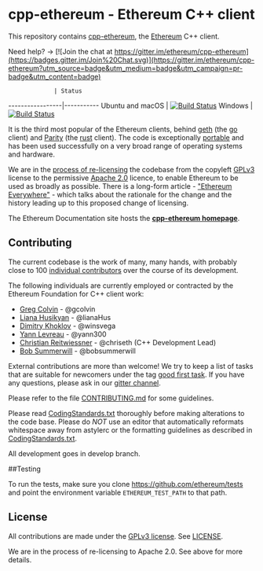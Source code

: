 # cpp-ethereum - Ethereum C++ client

This repository contains [cpp-ethereum](http://www.ethdocs.org/en/latest/ethereum-clients/cpp-ethereum/), the [Ethereum](http://ethereum.org) C++ client.

Need help? -> [![Join the chat at https://gitter.im/ethereum/cpp-ethereum](https://badges.gitter.im/Join%20Chat.svg)](https://gitter.im/ethereum/cpp-ethereum?utm_source=badge&utm_medium=badge&utm_campaign=pr-badge&utm_content=badge)

                 | Status
-----------------|-----------
Ubuntu and macOS | [![Build Status](https://travis-ci.org/bobsummerwill/cpp-ethereum.svg?branch=merge_repos)](https://travis-ci.org/bobsummerwill/cpp-ethereum)
Windows          | [![Build Status](https://ci.appveyor.com/api/projects/status/ke9kvs3u1g18vf5t/branch/merge_repos)](https://ci.appveyor.com/project/bobsummerwill/cpp-ethereum)

It is the third most popular of the Ethereum clients, behind [geth](https://github.com/ethereum/go-ethereum) (the [go](https://golang.org)
client) and [Parity](https://github.com/ethcore/parity) (the [rust](https://www.rust-lang.org/) client).  The code is exceptionally
[portable](http://www.ethdocs.org/en/latest/ethereum-clients/cpp-ethereum/portability.html) and has been used successfully on a very broad range
of operating systems and hardware.

We are in the [process of re-licensing](https://bobsummerwill.com/2016/07/12/c-re-licensing-plan/) the codebase from the copyleft
[GPLv3](https://en.wikipedia.org/wiki/GNU_General_Public_License) license to the permissive [Apache 2.0](https://en.wikipedia.org/wiki/Apache_License)
licence, to enable Ethereum to be used as broadly as possible.  There is a long-form
article - ["Ethereum Everywhere"](https://bobsummerwill.com/2016/07/12/ethereum-everywhere/) - which talks about the rationale for the change and
the history leading up to this proposed change of licensing.

The Ethereum Documentation site hosts the **[cpp-ethereum homepage](http://www.ethdocs.org/en/latest/ethereum-clients/cpp-ethereum/)**.

## Contributing

The current codebase is the work of many, many hands, with probably close to 100
[individual contributors](https://github.com/bobsummerwill/cpp-ethereum/graphs/contributors) over the course of its development.

The following individuals are currently employed or contracted by the Ethereum Foundation for C++ client work:

- [Greg Colvin](https://github.com/gcolvin) - @gcolvin
- [Liana Husikyan](https://github.com/LianaHus) - @lianaHus
- [Dimitry Khoklov](https://github.com/winsvega) - @winsvega
- [Yann Levreau](https://github.com/yann300) - @yann300
- [Christian Reitwiessner](https://github.com/chriseth) - @chriseth (C++ Development Lead)
- [Bob Summerwill](https://github.com/bobsummerwill) - @bobsummerwill

External contributions are more than welcome!  We try to keep a list of tasks that are suitable for
newcomers under the tag [good first task](https://github.com/ethereum/webthree-umbrella/labels/good%20first%20task).
If you have any questions, please ask in our [gitter channel](https://gitter.im/ethereum/cpp-ethereum).

Please refer to the file [CONTRIBUTING.md](CONTRIBUTING.md) for some guidelines.

Please read [CodingStandards.txt](CodingStandards.txt) thoroughly before making alterations to the code base.
Please do *NOT* use an editor that automatically reformats whitespace away from astylerc or the formatting guidelines
as described in [CodingStandards.txt](CodingStandards.txt).

All development goes in develop branch.

##Testing

To run the tests, make sure you clone https://github.com/ethereum/tests and point the environment variable
`ETHEREUM_TEST_PATH` to that path.

## License

All contributions are made under the [GPLv3 license](http://www.gnu.org/licenses/gpl-3.0.en.html). See [LICENSE](LICENSE).

We are in the process of re-licensing to Apache 2.0.   See above for more details.